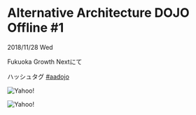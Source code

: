 # Alternative Architecture DOJO Offline #1

2018/11/28 Wed


Fukuoka Growth Nextにて

ハッシュタグ [#aadojo](https://twitter.com/search?q=%23aadojo)

![Yahoo!](https://pbs.twimg.com/media/DtFoz5tUUAEriGW.jpg "Yahoo!")

![Yahoo!](https://pbs.twimg.com/media/DtFtLxgUcAAkS4e.jpg "Yahoo!")

